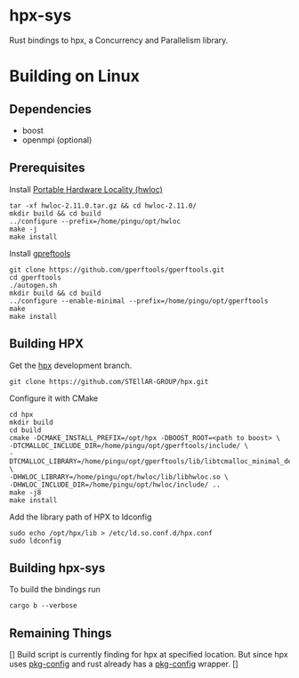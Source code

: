 # hpx-sys

Rust bindings to hpx, a Concurrency and Parallelism library.

# Building on Linux
## Dependencies
- boost
- openmpi (optional)

## Prerequisites
Install [Portable Hardware Locality (hwloc)](https://www.open-mpi.org/software/hwloc/v2.11/)
```
tar -xf hwloc-2.11.0.tar.gz && cd hwloc-2.11.0/
mkdir build && cd build
../configure --prefix=/home/pingu/opt/hwloc
make -j
make install
```

Install [gpreftools](https://github.com/gperftools/gperftools)
```
git clone https://github.com/gperftools/gperftools.git
cd gperftools 
./autogen.sh
mkdir build && cd build
../configure --enable-minimal --prefix=/home/pingu/opt/gperftools
make
make install
```

## Building HPX
Get the [hpx](https://github.com/STEllAR-GROUP/hpx/) development branch.
```
git clone https://github.com/STEllAR-GROUP/hpx.git
```
Configure it with CMake
```
cd hpx
mkdir build
cd build
cmake -DCMAKE_INSTALL_PREFIX=/opt/hpx -DBOOST_ROOT=<path to boost> \
-DTCMALLOC_INCLUDE_DIR=/home/pingu/opt/gperftools/include/ \
-DTCMALLOC_LIBRARY=/home/pingu/opt/gperftools/lib/libtcmalloc_minimal_debug.so \
-DHWLOC_LIBRARY=/home/pingu/opt/hwloc/lib/libhwloc.so \
-DHWLOC_INCLUDE_DIR=/home/pingu/opt/hwloc/include/ ..
make -j8 
make install
```

Add the library path of HPX to ldconfig
```
sudo echo /opt/hpx/lib > /etc/ld.so.conf.d/hpx.conf
sudo ldconfig
```

## Building hpx-sys
To build the bindings run
```
cargo b --verbose
```

## Remaining Things
[] Build script is currently finding for hpx at specified location. But
  since hpx uses
  [pkg-config](https://hpx-docs.stellar-group.org/branches/master/html/manual/creating_hpx_projects.html#using-hpx-with-pkg-config) 
  and rust already has a [pkg-config](https://crates.io/crates/pkg-config)
  wrapper.
[] 
